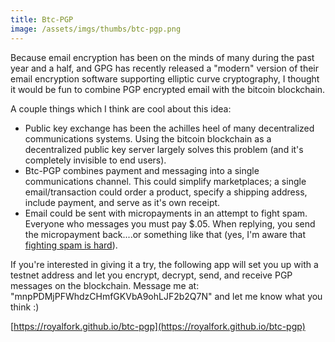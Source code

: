 ```yaml
---
title: Btc-PGP
image: /assets/imgs/thumbs/btc-pgp.png
---
```


Because email encryption has been on the minds of many during the past year and a half, and GPG has recently released a "modern" version of their email encryption software supporting elliptic curve cryptography, I thought it would be fun to combine PGP encrypted email with the bitcoin blockchain.  

A couple things which I think are cool about this idea:

- Public key exchange has been the achilles heel of many decentralized communications systems.  Using the bitcoin blockchain as a decentralized public key server largely solves this problem (and it's completely invisible to end users).
- Btc-PGP combines payment and messaging into a single communications channel.  This could simplify marketplaces; a single email/transaction could order a product, specify a shipping address, include payment, and serve as it's own receipt.
- Email could be sent with micropayments in an attempt to fight spam.  Everyone who messages you must pay $.05.  When replying, you send the micropayment back....or something like that (yes, I'm aware that [fighting spam is hard](https://craphound.com/spamsolutions.txt)).

If you're interested in giving it a try, the following app will set you up with a testnet address and let you encrypt, decrypt, send, and receive PGP messages on the blockchain.  Message me at: "mnpPDMjPFWhdzCHmfGKVbA9ohLJF2b2Q7N" and let me know what you think :)

[https://royalfork.github.io/btc-pgp](https://royalfork.github.io/btc-pgp)
